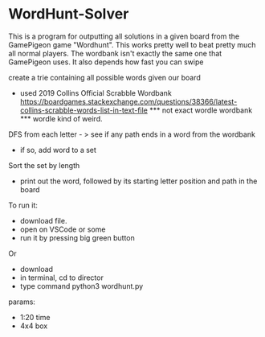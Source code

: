 # WordHunt-Solver
This is a program for outputting all solutions in a given board from the GamePigeon game "Wordhunt".
This works pretty well to beat pretty much all normal players. 
The wordbank isn't exactly the same one that 
GamePigeon uses. It also depends how fast you can swipe


create a trie containing all possible words given our board 
- used 2019 Collins Official Scrabble Wordbank
https://boardgames.stackexchange.com/questions/38366/latest-collins-scrabble-words-list-in-text-file
*** not exact wordle wordbank *** wordle kind of weird.


DFS from each letter - > see if any path ends in a word from the wordbank
- if so, add word to a set

Sort the set by length
- print out the word, followed by its starting letter position and path in the board



To run it:
- download file.
- open on VSCode or some
- run it by pressing big green button

Or
- download
- in terminal, cd to director
- type command python3 wordhunt.py




params:
- 1:20 time
- 4x4 box